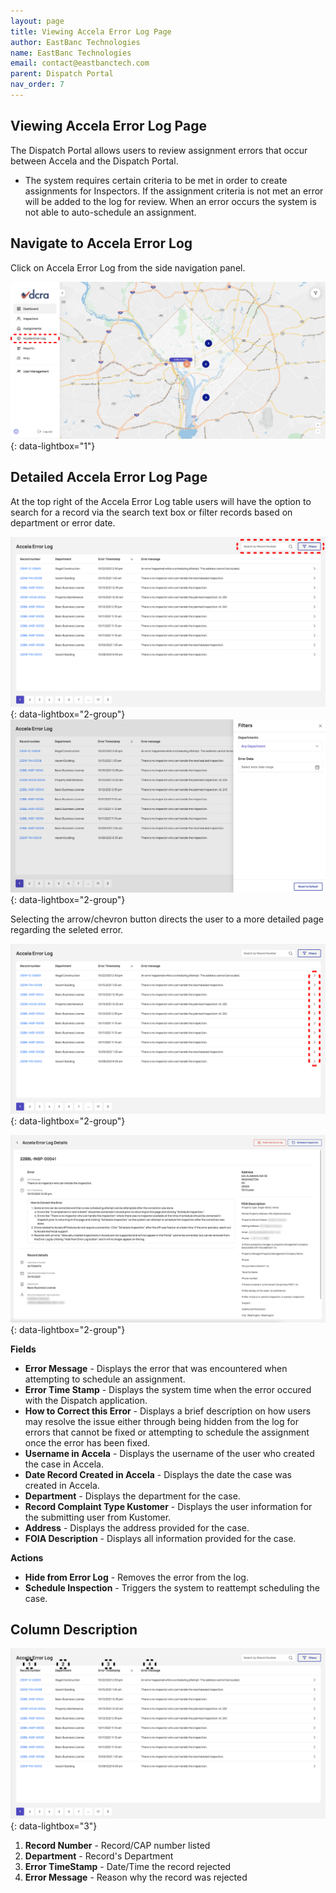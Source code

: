 ```yaml
---
layout: page
title: Viewing Accela Error Log Page
author: EastBanc Technologies
name: EastBanc Technologies
email: contact@eastbanctech.com
parent: Dispatch Portal
nav_order: 7
---
```


<section id="viewing-accela-error-log-page" markdown="1">

# Viewing Accela Error Log Page

The Dispatch Portal allows users to review assignment errors that occur between Accela and the Dispatch Portal.  

* The system requires certain criteria to be met in order to create assignments for Inspectors.  If the assignment criteria is not met an error will be added to the log for review. When an error occurs the system is not able to auto-schedule an assignment. 

<section id="navigate-to-accela-error-log" markdown="1">

## Navigate to Accela Error Log
Click on Accela Error Log from the side navigation panel.

![AC1 -screenshot](../images/dispatch-portal/dp-accela-error-log/nav-to-accela-error-log.png){: data-lightbox="1"}

</section>
<section id="detailed-accela-error-log-page" markdown="1">

## Detailed Accela Error Log Page
At the top right of the Accela Error Log table users will have the option to search for a record via the search text box or filter records based on department or error date. 

![acc5 -screenshot](../images/dispatch-portal/dp-accela-error-log/detailed-error-log2.png){: data-lightbox="2-group"}
![acc6 -screenshot](../images/dispatch-portal/dp-accela-error-log/Filters.png){: data-lightbox="2-group"}

Selecting the arrow/chevron button directs the user to a more detailed page regarding the seleted error. 
 
![acc3 -screenshot](../images/dispatch-portal/dp-accela-error-log/detailed-error-log-new.png){: data-lightbox="2-group"}

![acc4 -screenshot](../images/dispatch-portal/dp-accela-error-log/detailed-error-log1.png){: data-lightbox="2-group"}

**Fields**

* **Error Message** - Displays the error that was encountered when attempting to schedule an assignment. 
* **Error Time Stamp** - Displays the system time when the error occured with the Dispatch application.
* **How to Correct this Error** - Displays a brief description on how users may resolve the issue either through being hidden from the log for errors that cannot be fixed or attempting to schedule the assignment once the error has been fixed.
* **Username in Accela** -  Displays the username of the user who created the case in Accela. 
* **Date Record Created in Accela** - Displays the date the case was created in Accela.
* **Department** -  Displays the department for the case. 
* **Record Complaint Type Kustomer** - Displays the user information for the submitting user from Kustomer.
* **Address** - Displays the address provided for the case. 
* **FOIA Description** - Displays all information provided for the case. 

**Actions**
* **Hide from Error Log** - Removes the error from the log. 
* **Schedule Inspection** - Triggers the system to reattempt scheduling the case. 

</section>
<section id="column-description" markdown="1">

## Column Description

![acc10 -screenshot](../images/dispatch-portal/dp-accela-error-log/column-description.png){: data-lightbox="3"}

1. **Record Number** - Record/CAP number listed
2. **Department** - Record's Department
3. **Error TimeStamp** - Date/Time the record rejected
5. **Error Message** - Reason why the record was rejected

</section>
</section>
